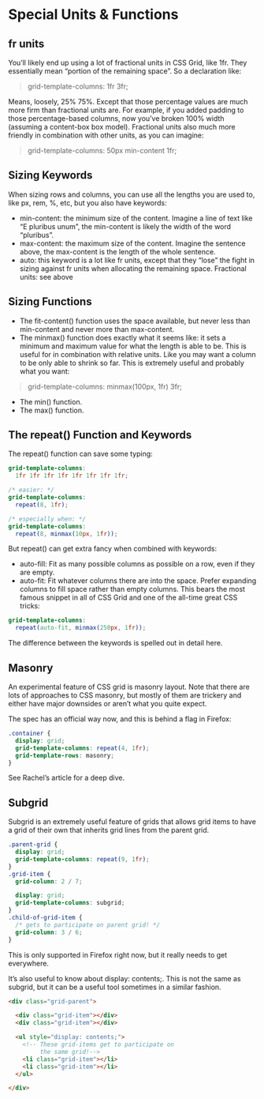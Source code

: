 # Special Units & Functions

## fr units

You’ll likely end up using a lot of fractional units in CSS Grid, like 1fr. They essentially mean “portion of the remaining space”. So a declaration like:

> grid-template-columns: 1fr 3fr;


Means, loosely, 25% 75%. Except that those percentage values are much more firm than fractional units are. For example, if you added padding to those percentage-based columns, now you’ve broken 100% width (assuming a content-box box model). Fractional units also much more friendly in combination with other units, as you can imagine:

> grid-template-columns: 50px min-content 1fr;

## Sizing Keywords

When sizing rows and columns, you can use all the lengths you are used to, like px, rem, %, etc, but you also have keywords:

- min-content: the minimum size of the content. Imagine a line of text like “E pluribus unum”, the min-content is likely the width of the word “pluribus”.
- max-content: the maximum size of the content. Imagine the sentence above, the max-content is the length of the whole sentence.
- auto: this keyword is a lot like fr units, except that they “lose” the fight in sizing against fr units when allocating the remaining space.
Fractional units: see above

## Sizing Functions

- The fit-content() function uses the space available, but never less than min-content and never more than max-content.
- The minmax() function does exactly what it seems like: it sets a minimum and maximum value for what the length is able to be. This is useful for in combination with relative units. Like you may want a column to be only able to shrink so far. This is extremely useful and probably what you want:

> grid-template-columns: minmax(100px, 1fr) 3fr;

- The min() function.
- The max() function.

## The repeat() Function and Keywords

The repeat() function can save some typing:

```scss
grid-template-columns:
  1fr 1fr 1fr 1fr 1fr 1fr 1fr 1fr;

/* easier: */
grid-template-columns:
  repeat(8, 1fr);

/* especially when: */
grid-template-columns:
  repeat(8, minmax(10px, 1fr));
```

But repeat() can get extra fancy when combined with keywords:

- auto-fill: Fit as many possible columns as possible on a row, even if they are empty.
- auto-fit: Fit whatever columns there are into the space. Prefer expanding columns to fill space rather than empty columns.
This bears the most famous snippet in all of CSS Grid and one of the all-time great CSS tricks:

```scss
grid-template-columns: 
  repeat(auto-fit, minmax(250px, 1fr));
```

The difference between the keywords is spelled out in detail here.

## Masonry

An experimental feature of CSS grid is masonry layout. Note that there are lots of approaches to CSS masonry, but mostly of them are trickery and either have major downsides or aren’t what you quite expect.

The spec has an official way now, and this is behind a flag in Firefox:

```scss
.container {
  display: grid;
  grid-template-columns: repeat(4, 1fr);
  grid-template-rows: masonry;
}
```
See Rachel’s article for a deep dive.

## Subgrid

Subgrid is an extremely useful feature of grids that allows grid items to have a grid of their own that inherits grid lines from the parent grid.

```scss
.parent-grid {
  display: grid;
  grid-template-columns: repeat(9, 1fr);
}
.grid-item {
  grid-column: 2 / 7;

  display: grid;
  grid-template-columns: subgrid;
}
.child-of-grid-item {
  /* gets to participate on parent grid! */
  grid-column: 3 / 6;
}
```

This is only supported in Firefox right now, but it really needs to get everywhere.

It’s also useful to know about display: contents;. This is not the same as subgrid, but it can be a useful tool sometimes in a similar fashion.

```html
<div class="grid-parent">

  <div class="grid-item"></div>
  <div class="grid-item"></div>

  <ul style="display: contents;">
    <!-- These grid-items get to participate on 
         the same grid!-->
    <li class="grid-item"></li>
    <li class="grid-item"></li>
  </ul>

</div>
```